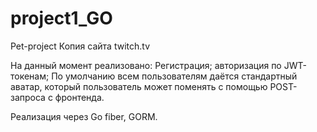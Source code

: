 # project1_GO

Pet-project Копия сайта twitch.tv

На данный момент реализовано:
Регистрация; авторизация по JWT-токенам; По умолчанию всем пользователям даётся стандартный аватар, который пользователь может поменять с помощью POST-запроса с фронтенда.

Реализация через Go fiber, GORM.
